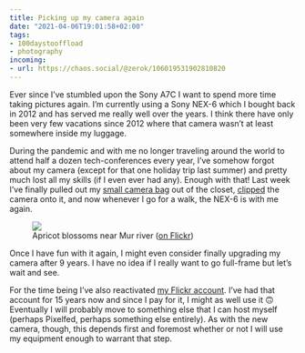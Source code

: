 ```yaml
---
title: Picking up my camera again
date: "2021-04-06T19:01:58+02:00"
tags:
- 100daystooffload
- photography
incoming:
- url: https://chaos.social/@zerok/106019531902810820
---
```


Ever since I’ve stumbled upon the Sony A7C I want to spend more time taking pictures again. I’m currently using a Sony NEX-6 which I bought back in 2012 and has served me really well over the years. I think there have only been very few vacations since 2012 where that camera wasn’t at least somewhere inside my luggage.

During the pandemic and with me no longer traveling around the world to attend half a dozen tech-conferences every year, I’ve somehow forgot about my camera (except for that one holiday trip last summer) and pretty much lost all my skills (if I even ever had any). Enough with that! Last week I’ve finally pulled out my [small camera bag](https://zerokspot.com/weblog/2020/05/24/first-look-peak-design-everyday-sling-6l/) out of the closet, [clipped](https://www.peakdesign.com/products/capture) the camera onto it, and now whenever I go for a walk, the NEX-6 is with me again.

<figure><img src="https://live.staticflickr.com/65535/51097036838_807a027da1_c.jpg"><figcaption>Apricot blossoms near Mur river (<a href="https://www.flickr.com/photos/zerok/51097036838">on Flickr</a>)</figcaption></figure>

Once I have fun with it again, I might even consider finally upgrading my camera after 9 years. I have no idea if I really want to go full-frame but let’s wait and see.

For the time being I’ve also reactivated [my Flickr account](https://www.flickr.com/photos/zerok/). I’ve had that account for 15 years now and since I pay for it, I might as well use it 🙃 Eventually I will probably move to something else that I can host myself (perhaps Pixelfed, perhaps something else entirely). As with the new camera, though, this depends first and foremost whether or not I will use my equipment enough to warrant that step.
